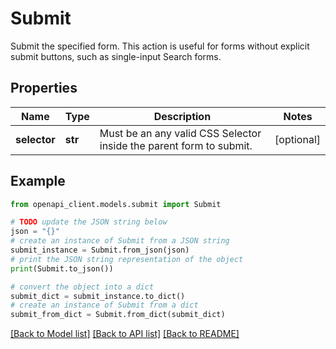 # Submit

Submit the specified form. This action is useful for forms without explicit submit buttons, such as single-input Search forms.

## Properties

Name | Type | Description | Notes
------------ | ------------- | ------------- | -------------
**selector** | **str** | Must be an any valid CSS Selector inside the parent form to submit. | [optional] 

## Example

```python
from openapi_client.models.submit import Submit

# TODO update the JSON string below
json = "{}"
# create an instance of Submit from a JSON string
submit_instance = Submit.from_json(json)
# print the JSON string representation of the object
print(Submit.to_json())

# convert the object into a dict
submit_dict = submit_instance.to_dict()
# create an instance of Submit from a dict
submit_from_dict = Submit.from_dict(submit_dict)
```
[[Back to Model list]](../README.md#documentation-for-models) [[Back to API list]](../README.md#documentation-for-api-endpoints) [[Back to README]](../README.md)


